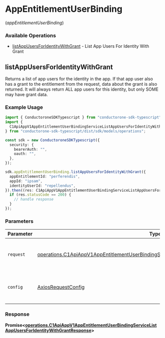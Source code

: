 # AppEntitlementUserBinding
(*appEntitlementUserBinding*)

### Available Operations

* [listAppUsersForIdentityWithGrant](#listappusersforidentitywithgrant) - List App Users For Identity With Grant

## listAppUsersForIdentityWithGrant

Returns a list of app users for the identity in the app. If that app user also has a grant to the entitlement from the request, data about the grant is also returned. It will always return ALL app users for this identity, but only SOME may have grant data.

### Example Usage

```typescript
import { ConductoroneSDKTypescript } from "conductorone-sdk-typescript";
import {
  C1ApiAppV1AppEntitlementUserBindingServiceListAppUsersForIdentityWithGrantResponse,
} from "conductorone-sdk-typescript/dist/sdk/models/operations";

const sdk = new ConductoroneSDKTypescript({
  security: {
    bearerAuth: "",
    oauth: "",
  },
});

sdk.appEntitlementUserBinding.listAppUsersForIdentityWithGrant({
  appEntitlementId: "perferendis",
  appId: "ipsam",
  identityUserId: "repellendus",
}).then((res: C1ApiAppV1AppEntitlementUserBindingServiceListAppUsersForIdentityWithGrantResponse) => {
  if (res.statusCode == 200) {
    // handle response
  }
});
```

### Parameters

| Parameter                                                                                                                                                                                                    | Type                                                                                                                                                                                                         | Required                                                                                                                                                                                                     | Description                                                                                                                                                                                                  |
| ------------------------------------------------------------------------------------------------------------------------------------------------------------------------------------------------------------ | ------------------------------------------------------------------------------------------------------------------------------------------------------------------------------------------------------------ | ------------------------------------------------------------------------------------------------------------------------------------------------------------------------------------------------------------ | ------------------------------------------------------------------------------------------------------------------------------------------------------------------------------------------------------------ |
| `request`                                                                                                                                                                                                    | [operations.C1ApiAppV1AppEntitlementUserBindingServiceListAppUsersForIdentityWithGrantRequest](../../models/operations/c1apiappv1appentitlementuserbindingservicelistappusersforidentitywithgrantrequest.md) | :heavy_check_mark:                                                                                                                                                                                           | The request object to use for the request.                                                                                                                                                                   |
| `config`                                                                                                                                                                                                     | [AxiosRequestConfig](https://axios-http.com/docs/req_config)                                                                                                                                                 | :heavy_minus_sign:                                                                                                                                                                                           | Available config options for making requests.                                                                                                                                                                |


### Response

**Promise<[operations.C1ApiAppV1AppEntitlementUserBindingServiceListAppUsersForIdentityWithGrantResponse](../../models/operations/c1apiappv1appentitlementuserbindingservicelistappusersforidentitywithgrantresponse.md)>**

